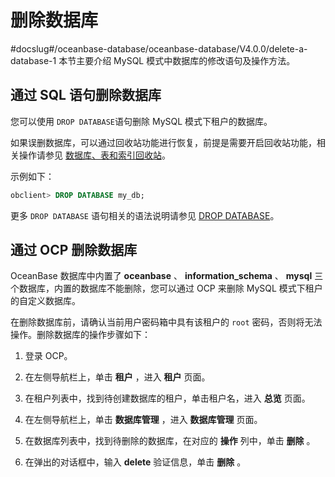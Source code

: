 # 删除数据库
#docslug#/oceanbase-database/oceanbase-database/V4.0.0/delete-a-database-1
本节主要介绍 MySQL 模式中数据库的修改语句及操作方法。

## 通过 SQL 语句删除数据库

您可以使用 `DROP DATABASE`语句删除 MySQL 模式下租户的数据库。

如果误删数据库，可以通过回收站功能进行恢复，前提是需要开启回收站功能，相关操作请参见 [数据库、表和索引回收站](../../../10.high-data-availability/1.flashback/2.database-table-and-index-recycle-bin.md)。

示例如下：

```sql
obclient> DROP DATABASE my_db;    
```

更多 `DROP DATABASE` 语句相关的语法说明请参见 [DROP DATABASE](../../../../10.sql-reference-mysql-mode/6.sql-statement/29.drop-database.md)。

## 通过 OCP 删除数据库

OceanBase 数据库中内置了 **oceanbase** 、 **information_schema** 、 **mysql** 三个数据库，内置的数据库不能删除，您可以通过 OCP 来删除 MySQL 模式下租户的自定义数据库。

在删除数据库前，请确认当前用户密码箱中具有该租户的 `root` 密码，否则将无法操作。删除数据库的操作步骤如下：

1. 登录 OCP。

2. 在左侧导航栏上，单击 **租户** ，进入 **租户** 页面。

3. 在租户列表中，找到待创建数据库的租户，单击租户名，进入 **总览** 页面。

4. 在左侧导航栏上，单击 **数据库管理** ，进入 **数据库管理** 页面。

5. 在数据库列表中，找到待删除的数据库，在对应的 **操作** 列中，单击 **删除** 。

6. 在弹出的对话框中，输入 **delete** 验证信息，单击 **删除** 。
